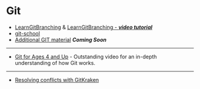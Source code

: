 # Git

* [LearnGitBranching](https://learngitbranching.js.org/) & [LearnGitBranching - ***video tutorial***](https://www.youtube.com/watch?v=dG0ke9vILQM)
* [git-school](https://git-school.github.io/visualizing-git/)
* [Additional GIT material](#) _**Coming Soon**_

---

* [Git for Ages 4 and Up](https://www.youtube.com/watch?v=1ffBJ4sVUb4) - Outstanding video for an in-depth understanding of how Git works.

---

* [Resolving conflicts with GitKraken](https://blog.axosoft.com/learn-git-merge-conflict/)